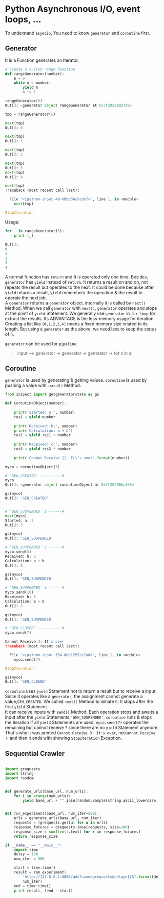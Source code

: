 # Python Asynchronous I/O, event loops, ...


To understand ```asyncio```, You need to know ```generator``` and ```coroutine``` first.

## Generator

It is a Function generates an Iterator.
```python
# Create a custom range function
def rangeGenerator(number):
    n = 0
    while n < number:
        yield n
        n += 1
```

```python
rangeGenerator(5)
Out[]: <generator object rangeGenerator at 0x7f2829dd37d8>

tmp = rangeGenerator(5)

next(tmp)
Out[]: 0

next(tmp)
Out[]: 1

next(tmp)
Out[]: 2

next(tmp)
Out[]: 3
next(tmp)
Out[]: 4

next(tmp)
Traceback (most recent call last):

  File "<ipython-input-40-6bbd56cbcde7>", line 1, in <module>
    next(tmp)

StopIteration

```


Usage:
```python
for _ in rangeGenerator(5):
    print (_)
    
Out[]: 
0
1
2
3
4
```
  
A normal function has ```return``` and It is operated only one time. Besides, ```generator``` has ```yield``` instead of ```return```. It returns a result on and on, not repeats the result but operates to the next. It could be done because after ```yield``` returns a result, ```yield``` remembers the operation & the result to operate the next job.  
A ```generator``` returns a ```generator``` object. internally it is called by ```next()``` Method. When we call ```generator``` with ```next()```, ```generator``` operates and stops at the point of ```yield``` Statement.
We generally use ```generator``` in ```for loop``` for extract the results.
Its ADVANTAGE is the less-memory usage for iteration. Creating a list like ```[0,1,2,3,4]``` needs a fixed memory size related to its length. But using a ```generator``` as the above, we need less to keep the status of ```n```.


```generator``` can be used for ```pipeline```

> input --> generator -> generator -> generator -> for x in s:

## Coroutine

```generator``` is used by generating & getting values. ```coroutine``` is used by pushing a value with ```.send()``` Method.

```python
from inspect import getgeneratorstate as gs

def coroutineObject(number):
    
    print('Started: a:', number)
    res1 = yield number
    
    print('Received: b:', number)
    print('Calculation: a + b')
    res2 = yield res1 + number
    
    print('Received: c:', number)
    res3 = yield res2 * number
    
    print('Cannot Receive {}. It\'s over'.format(number))

```

```python
myco = coroutineObject(3)

# 'GEN_CREATED' ----------#
myco
Out[]: <generator object coroutineObject at 0x7f282906c360>

gs(myco)
Out[]: 'GEN_CREATED'


# 'GEN_SUSPENDED' 1 ------#
next(myco)
Started: a: 3
Out[]: 3

gs(myco)
Out[]: 'GEN_SUSPENDED'

# 'GEN_SUSPENDED' 2 ------#
myco.send(5)
Received: b: 5
Calculation: a + b
Out[]: 8

gs(myco)
Out[]: 'GEN_SUSPENDED'

# 'GEN_SUSPENDED' 3 ------#
myco.send(10)
Received: b: 5
Calculation: a + b
Out[]: 8

gs(myco)
Out[]: 'GEN_SUSPENDED'

# 'GEN_CLOSED' -----------#
myco.send(7)

Cannot Receive 3; It's over
Traceback (most recent call last):

  File "<ipython-input-154-ddb1255cc7ad>", line 1, in <module>
    myco.send(7)

StopIteration

gs(myco)
Out[]: 'GEN_CLOSED'
```

```coroutine``` uses ```yield``` Statement not to return a result but to receive a input. Since it operates like a ```generator```, the assignment cannot generate a value;```GEN_CREATED```. We called ```next()``` Method to initiate it. It stops after the first ```yield``` Statement.  
It can receive inputs with ```send()``` Method. Each operation stops and awaits a input after the ```yield``` Statements;```'GEN_SUSPENDED'```. ```coroutine``` runs & stops the iteration if all ```yield``` Statements are used. ```myco.send(7)``` operates the remaining but cannot receive ```7``` since there are no ```yield``` Statement anymore. That's why it was printed ```Cannot Receive 3. It's over```, not```Cannot Receive 7```. and then it ends with showing ```StopIteration``` Exception.  


## Sequential Crawler

```python

import grequests
import string
import random


def generate_urls(base_url, num_urls):
    for i in xrange(num_urls):
        yield base_url + "".join(random.sample(string.ascii_lowercase, 10))


def run_experiment(base_url, num_iter=500):
    urls = generate_urls(base_url, num_iter)
    requests = (grequests.get(u) for u in urls)
    response_futures = grequests.imap(requests, size=100)
    response_size = sum(len(r.text) for r in response_futures)
    return response_size

if __name__ == "__main__":
    import time
    delay = 100
    num_iter = 500

    start = time.time()
    result = run_experiment(
        "http://127.0.0.1:8080/add?name=grequests&delay={}&".format(delay),
        num_iter)
    end = time.time()
    print result, (end - start)
```


## 

